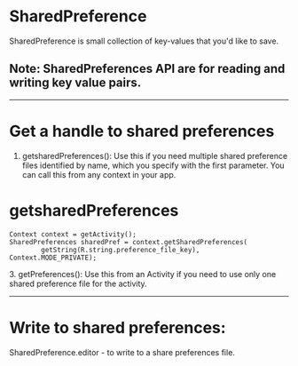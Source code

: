 # SharedPreference

SharedPreference is small collection of key-values that you'd like to save.
## Note: SharedPreferences API are for reading and writing key value pairs.
<hr />

# Get a handle to shared preferences

1. getsharedPreferences(): Use this if you need multiple shared preference files identified by name, which you specify with the first parameter. You can call this from any context in your app.
 
<h1>getsharedPreferences</h1>
<pre><code>Context context = getActivity();
SharedPreferences sharedPref = context.getSharedPreferences(
        getString(R.string.preference_file_key), Context.MODE_PRIVATE);</code></pre>
</li>
</ul>
3. getPreferences(): Use this from an Activity if you need to use only one shared preference file for the activity.
<hr />

# Write to shared preferences:

SharedPreference.editor - to write to a share preferences file.
